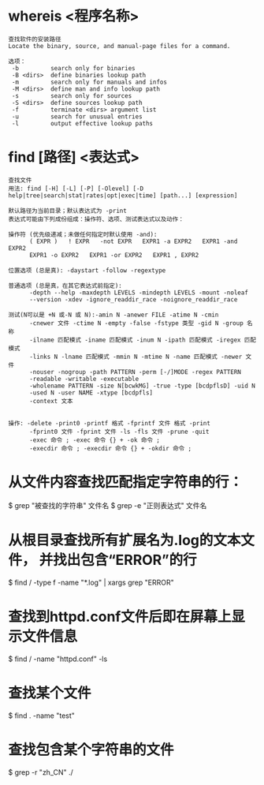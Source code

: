 # whereis <程序名称>
    查找软件的安装路径
    Locate the binary, source, and manual-page files for a command.

    选项：
     -b         search only for binaries
     -B <dirs>  define binaries lookup path
     -m         search only for manuals and infos
     -M <dirs>  define man and info lookup path
     -s         search only for sources
     -S <dirs>  define sources lookup path
     -f         terminate <dirs> argument list
     -u         search for unusual entries
     -l         output effective lookup paths

# find [路径] <表达式>
    查找文件
    用法: find [-H] [-L] [-P] [-Olevel] [-D help|tree|search|stat|rates|opt|exec|time] [path...] [expression]

    默认路径为当前目录；默认表达式为 -print
    表达式可能由下列成份组成：操作符、选项、测试表达式以及动作：

    操作符 (优先级递减；未做任何指定时默认使用 -and):
          ( EXPR )   ! EXPR   -not EXPR   EXPR1 -a EXPR2   EXPR1 -and EXPR2
          EXPR1 -o EXPR2   EXPR1 -or EXPR2   EXPR1 , EXPR2

    位置选项 (总是真): -daystart -follow -regextype

    普通选项 (总是真，在其它表达式前指定):
          -depth --help -maxdepth LEVELS -mindepth LEVELS -mount -noleaf
          --version -xdev -ignore_readdir_race -noignore_readdir_race

    测试(N可以是 +N 或-N 或 N):-amin N -anewer FILE -atime N -cmin  
          -cnewer 文件 -ctime N -empty -false -fstype 类型 -gid N -group 名称
          -ilname 匹配模式 -iname 匹配模式 -inum N -ipath 匹配模式 -iregex 匹配模式
          -links N -lname 匹配模式 -mmin N -mtime N -name 匹配模式 -newer 文件
          -nouser -nogroup -path PATTERN -perm [-/]MODE -regex PATTERN
          -readable -writable -executable
          -wholename PATTERN -size N[bcwkMG] -true -type [bcdpflsD] -uid N
          -used N -user NAME -xtype [bcdpfls]
          -context 文本


    操作: -delete -print0 -printf 格式 -fprintf 文件 格式 -print
          -fprint0 文件 -fprint 文件 -ls -fls 文件 -prune -quit
          -exec 命令 ; -exec 命令 {} + -ok 命令 ;
          -execdir 命令 ; -execdir 命令 {} + -okdir 命令 ;

# 从文件内容查找匹配指定字符串的行：

$ grep "被查找的字符串" 文件名
$ grep -e "正则表达式" 文件名

# 从根目录查找所有扩展名为.log的文本文件， 并找出包含“ERROR”的行
$ find / -type f -name "*.log" | xargs grep "ERROR"

# 查找到httpd.conf文件后即在屏幕上显示文件信息
$ find / -name "httpd.conf" -ls

# 查找某个文件
$ find . -name "test"

# 查找包含某个字符串的文件
$ grep -r "zh_CN" ./
